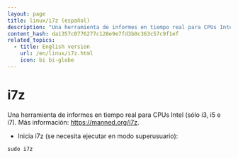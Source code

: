 ```yaml
---
layout: page
title: linux/i7z (español)
description: "Una herramienta de informes en tiempo real para CPUs Intel (sólo i3, i5 e i7)."
content_hash: da1357c0776277c128e9e7fd3b0c363c57c9f1ef
related_topics:
  - title: English version
    url: /en/linux/i7z.html
    icon: bi bi-globe
---
```

# i7z

Una herramienta de informes en tiempo real para CPUs Intel (sólo i3, i5 e i7).
Más información: <https://manned.org/i7z>.

- Inicia i7z (se necesita ejecutar en modo superusuario):

`sudo i7z`
